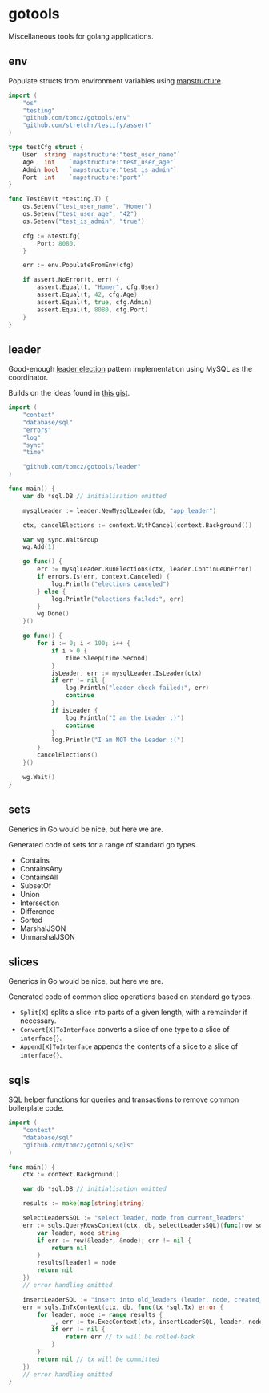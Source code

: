 # gotools

Miscellaneous tools for golang applications.

## env

Populate structs from environment variables using [mapstructure](https://github.com/mitchellh/mapstructure).

```go
import (
	"os"
	"testing"
	"github.com/tomcz/gotools/env"
	"github.com/stretchr/testify/assert"
)

type testCfg struct {
	User  string `mapstructure:"test_user_name"`
	Age   int    `mapstructure:"test_user_age"`
	Admin bool   `mapstructure:"test_is_admin"`
	Port  int    `mapstructure:"port"`
}

func TestEnv(t *testing.T) {
	os.Setenv("test_user_name", "Homer")
	os.Setenv("test_user_age", "42")
	os.Setenv("test_is_admin", "true")

	cfg := &testCfg{
		Port: 8080,
	}

	err := env.PopulateFromEnv(cfg)

	if assert.NoError(t, err) {
		assert.Equal(t, "Homer", cfg.User)
		assert.Equal(t, 42, cfg.Age)
		assert.Equal(t, true, cfg.Admin)
		assert.Equal(t, 8080, cfg.Port)
	}
}
```

## leader

Good-enough [leader election](https://aws.amazon.com/builders-library/leader-election-in-distributed-systems/)
pattern implementation using MySQL as the coordinator.

Builds on the ideas found in [this gist](https://gist.github.com/ljjjustin/f2213ac9b9b8c31df746f8b56095ea32).

```go
import (
	"context"
	"database/sql"
	"errors"
	"log"
	"sync"
	"time"

	"github.com/tomcz/gotools/leader"
)

func main() {
	var db *sql.DB // initialisation omitted

	mysqlLeader := leader.NewMysqlLeader(db, "app_leader")

	ctx, cancelElections := context.WithCancel(context.Background())

	var wg sync.WaitGroup
	wg.Add(1)

	go func() {
		err := mysqlLeader.RunElections(ctx, leader.ContinueOnError)
		if errors.Is(err, context.Canceled) {
			log.Println("elections canceled")
		} else {
			log.Println("elections failed:", err)
		}
		wg.Done()
	}()

	go func() {
		for i := 0; i < 100; i++ {
			if i > 0 {
				time.Sleep(time.Second)
			}
			isLeader, err := mysqlLeader.IsLeader(ctx)
			if err != nil {
				log.Println("leader check failed:", err)
				continue
			}
			if isLeader {
				log.Println("I am the Leader :)")
				continue
			}
			log.Println("I am NOT the Leader :(")
		}
		cancelElections()
	}()

	wg.Wait()
}
```

## sets

Generics in Go would be nice, but here we are.

Generated code of sets for a range of standard go types.

* Contains
* ContainsAny
* ContainsAll
* SubsetOf
* Union
* Intersection
* Difference
* Sorted
* MarshalJSON
* UnmarshalJSON

## slices

Generics in Go would be nice, but here we are.

Generated code of common slice operations based on standard go types.

* `Split[X]` splits a slice into parts of a given length, with a remainder if necessary.
* `Convert[X]ToInterface` converts a slice of one type to a slice of `interface{}`.
* `Append[X]ToInterface` appends the contents of a slice to a slice of `interface{}`.

## sqls

SQL helper functions for queries and transactions to remove common boilerplate code.

```go
import (
	"context"
	"database/sql"
	"github.com/tomcz/gotools/sqls"
)

func main() {
	ctx := context.Background()

	var db *sql.DB // initialisation omitted

	results := make(map[string]string)

	selectLeadersSQL := "select leader, node from current_leaders"
	err := sqls.QueryRowsContext(ctx, db, selectLeadersSQL)(func(row sqls.ScanFunc) error {
		var leader, node string
		if err := row(&leader, &node); err != nil {
			return nil
		}
		results[leader] = node
		return nil
	})
	// error handling omitted

	insertLeaderSQL := "insert into old_leaders (leader, node, created_at) values (?, ?, ?)"
	err = sqls.InTxContext(ctx, db, func(tx *sql.Tx) error {
		for leader, node := range results {
			_, err := tx.ExecContext(ctx, insertLeaderSQL, leader, node, time.Now())
			if err != nil {
				return err // tx will be rolled-back
			}
		}
		return nil // tx will be committed
	})
	// error handling omitted
}
```
